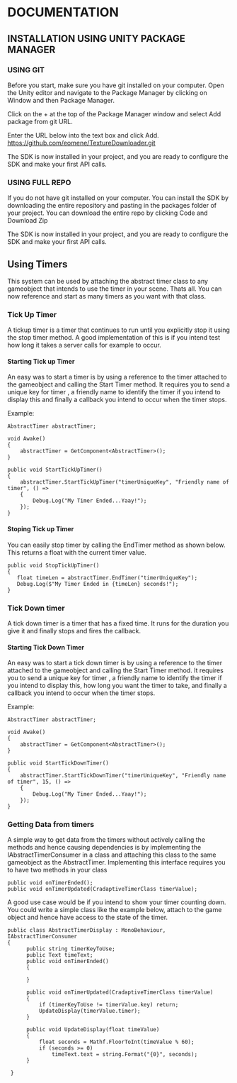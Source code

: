 # DOCUMENTATION

## INSTALLATION USING UNITY PACKAGE MANAGER

### USING GIT

Before you start, make sure you have git installed on your computer.
Open the Unity editor and navigate to the Package Manager by clicking on Window and then Package Manager.

Click on the + at the top of the Package Manager window and select Add package from git URL.

Enter the URL below into the text box and click Add. 
https://github.com/eomene/TextureDownloader.git

The SDK is now installed in your project, and you are ready to configure the SDK and make your first API calls.

### USING FULL REPO

If you do not have git installed on your computer. You can install the SDK by downloading the entire repository and pasting in the packages folder of your project.
You can download the entire repo by clicking Code and Download Zip

The SDK is now installed in your project, and you are ready to configure the SDK and make your first API calls.

## Using Timers
This system can be used by attaching the abstract timer class to any gameobject that intends to use the timer in your scene. Thats all. You can now reference and start as many timers as you want with that class.

### Tick Up Timer
A tickup timer is a timer that continues to run until you explicitly stop it using the stop timer method. A good implementation of this is if you intend test how long it takes a 
server calls for example to occur.

#### Starting Tick up Timer
An easy was to start a timer is by using a reference to the timer attached to the gameobject and calling the Start Timer method. It requires you to send a unique key for timer , a friendly name to identify the timer if you intend to display this and finally a callback you intend to occur when the timer stops.

Example:

    AbstractTimer abstractTimer;

    void Awake()
    {
        abstractTimer = GetComponent<AbstractTimer>();
    }
    
    public void StartTickUpTimer()
    {
        abstractTimer.StartTickUpTimer("timerUniqueKey", "Friendly name of timer", () =>
        {
            Debug.Log("My Timer Ended...Yaay!");
        });
    }
     

#### Stoping Tick up Timer 
You can easily stop timer by calling the EndTimer method as shown below. This returns a float with the current timer value.

    public void StopTickUpTimer()
    {
       float timeLen = abstractTimer.EndTimer("timerUniqueKey");
       Debug.Log($"My Timer Ended in {timeLen} seconds!");
    }

### Tick Down timer
A tick down timer is a timer that has a fixed time. It runs for the duration you give it and finally stops and fires the callback.

#### Starting Tick Down Timer 
An easy was to start a tick down timer is by using a reference to the timer attached to the gameobject and calling the Start Timer method. It requires you to send a unique key for timer , a friendly name to identify the timer if you intend to display this, how long you want the timer to take, and finally a callback you intend to occur when the timer stops.

Example:

    AbstractTimer abstractTimer;

    void Awake()
    {
        abstractTimer = GetComponent<AbstractTimer>();
    }
    
    public void StartTickDownTimer()
    {
        abstractTimer.StartTickDownTimer("timerUniqueKey", "Friendly name of timer", 15, () =>
        {
            Debug.Log("My Timer Ended...Yaay!");
        });
    }
    
### Getting Data from timers
A simple way to get data from the timers without actively calling the methods and hence causing dependencies is by implementing the IAbstractTimerConsumer in a class and attaching this class to the same gameobject as the AbstractTimer. 
Implementing this interface requires you to have two methods in your class

    public void onTimerEnded();
    public void onTimerUpdated(CradaptiveTimerClass timerValue);

A good use case would be if you intend to show your timer counting down. You could write a simple class like the example below, attach to the game object and hence have access to the state of the timer.
    
    public class AbstractTimerDisplay : MonoBehaviour, IAbstractTimerConsumer
    {
          public string timerKeyToUse;
          public Text timeText;
          public void onTimerEnded()
          {

          }

          public void onTimerUpdated(CradaptiveTimerClass timerValue)
          {
              if (timerKeyToUse != timerValue.key) return;
              UpdateDisplay(timerValue.timer);
          }

          public void UpdateDisplay(float timeValue)
          {
              float seconds = Mathf.FloorToInt(timeValue % 60);
              if (seconds >= 0)
                  timeText.text = string.Format("{0}", seconds);
          }

     }




